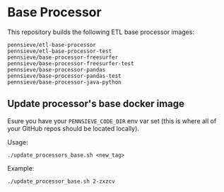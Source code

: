 # Base Processor

This repository builds the following ETL base processor images:

```
pennsieve/etl-base-processor
pennsieve/etl-base-processor-test
pennsieve/base-processor-freesurfer
pennsieve/base-processor-freesurfer-test
pennsieve/base-processor-pandas
pennsieve/base-processor-pandas-test
pennsieve/base-processor-java-python
```

## Update processor's base docker image

Esure you have your `PENNSIEVE_CODE_DIR` env var set (this is where all of your GitHub repos should be located locally).

Usage:
```shell
./update_processors_base.sh <new_tag>
```

Example:
```shell
./update_processor_base.sh 2-zxzcv
